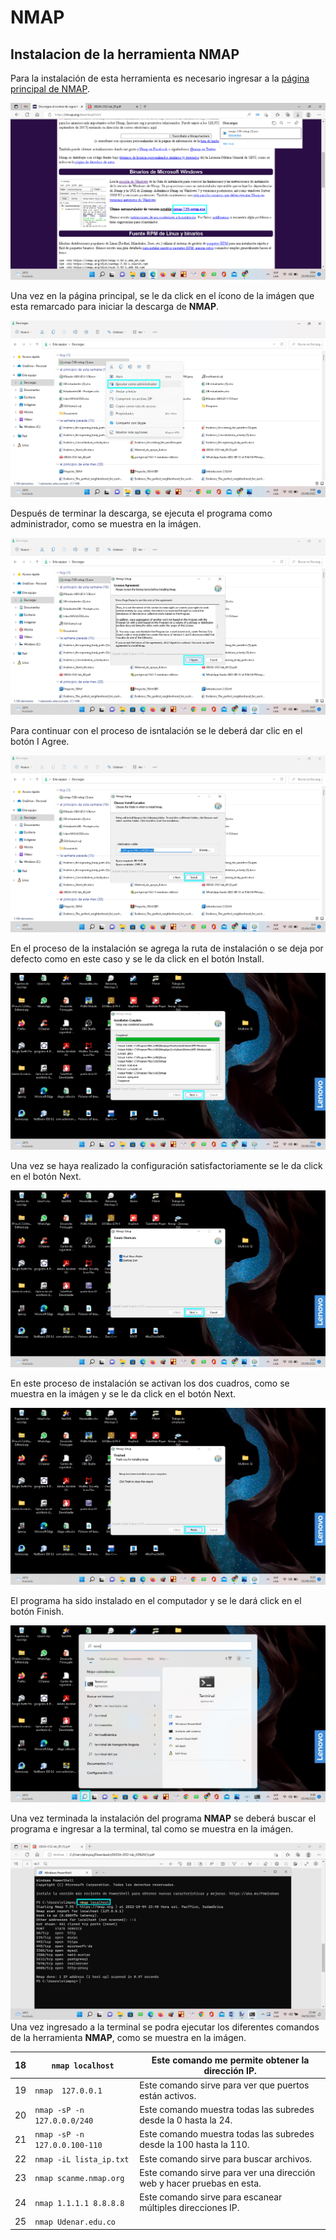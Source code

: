 #  **NMAP**

## **Instalacion de la herramienta NMAP**

Para la instalación de esta herramienta es necesario ingresar a la [página principal de NMAP][1_1].

[1_1]:https://nmap.org/download.html

![Img_01](Img/Img_01.png)

Una vez en la página principal, se le da click en el ícono de la imágen que esta remarcado para iniciar la descarga de **NMAP**.

![Img_02](Img/Img_02.png)

Después de terminar la descarga, se ejecuta el programa como administrador, como se muestra en la imágen.

![Img_03](Img/Img_03.png)

Para continuar con el proceso de isntalación se le deberá dar clic en el botón I Agree.

![Img_04](Img/Img_04.png)

En el proceso de la instalación se agrega la ruta de instalación o se deja por defecto como en este caso y se le da click en el botón Install.

![Img_05](Img/Img_05.png)

Una vez se haya realizado la configuración satisfactoriamente se le da click en el botón Next.

![Img_06](Img/Img_06.png)

En este proceso de instalación se activan los dos cuadros, como se muestra en la imágen y se le da click en el botón Next.

![Img_07](Img/Img_07.png)

El programa ha sido instalado en el computador y se le dará click en el botón Finish.


![Img_08](Img/Img_08.png)

Una vez terminada la instalación del programa **NMAP** se deberá buscar el programa e ingresar a la terminal, tal como se muestra en la imágen.

![Img_09](Img/Img_09.png) 
Una vez ingresado a la terminal se podra ejecutar los diferentes comandos de la herramienta **NMAP**, como se muestra en la imágen.


|     18    |     `nmap localhost`    |     Este comando me permite obtener la dirección IP.    |
|---|---|---|
|     19    |     `nmap  127.0.0.1`    |     Este comando sirve para ver que puertos están activos.    |
|     20    |     `nmap -sP -n 127.0.0.0/240`   |     Este comando muestra todas las subredes desde la 0 hasta la 24.    |
|     21    |     `nmap -sP -n 127.0.0.100-110`    |     Este comando muestra todas las subredes desde la 100 hasta la 110.    |
|     22    |     `nmap -iL lista_ip.txt`    |     Este comando sirve para buscar archivos.    |
|     23    |     `nmap scanme.nmap.org`    |     Este comando sirve para ver una dirección web y hacer pruebas en esta.    |
|     24    |      `nmap 1.1.1.1 8.8.8.8`    |     Este comando sirve para escanear múltiples direcciones IP.    |
|     25    |     `nmap Udenar.edu.co`    |          |

